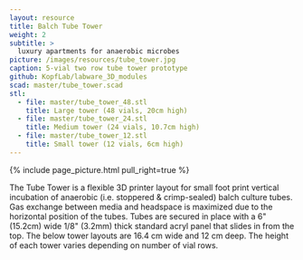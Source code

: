 ```yaml
---
layout: resource
title: Balch Tube Tower
weight: 2
subtitle: >
  luxury apartments for anaerobic microbes
picture: /images/resources/tube_tower.jpg
caption: 5-vial two row tube tower prototype
github: KopfLab/labware_3D_modules
scad: master/tube_tower.scad
stl:
  - file: master/tube_tower_48.stl
    title: Large tower (48 vials, 20cm high)
  - file: master/tube_tower_24.stl
    title: Medium tower (24 vials, 10.7cm high)
  - file: master/tube_tower_12.stl
    title: Small tower (12 vials, 6cm high)
---
```


{% include page_picture.html pull_right=true %}

The Tube Tower is a flexible 3D printer layout for small foot print vertical incubation of anaerobic (i.e. stoppered & crimp-sealed) balch culture tubes. Gas exchange between media and headspace is maximized due to the horizontal position of the tubes. Tubes are secured in place with a 6" (15.2cm) wide 1/8" (3.2mm) thick standard acryl panel that slides in from the top. The below tower layouts are 16.4 cm wide and 12 cm deep. The height of each tower varies depending on number of vial rows.
